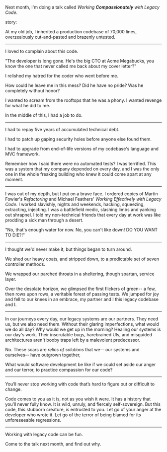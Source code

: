 Next month, I'm doing a talk called
*Working **Compassionately** with Legacy Code*.

story:

At my old job, I inherited a production codebase of 70,000 lines,
overzealously cut-and-pasted and brazenly untested.

---

I loved to complain about this code.

"The developer is long gone. He's the big CTO at Acme Megabucks,
you know the one that never called me back about my cover letter?"

I relished my hatred for the coder who went before me.

How could he leave me in this mess?
Did he have no pride? Was he completely without honor?

I wanted to scream from the rooftops that he was a phony. I wanted
revenge for what he did to me.

In the middle of this, I had a job to do.

---

I had to repay five years of accumulated technical debt.

I had to patch up gaping security holes before anyone else found them.

I had to upgrade from end-of-life versions of my codebase's language
and MVC framework.

Remember how I said there were no automated tests? I was terrified.
This was a system that my company depended on every day, and I was
the only one in the whole freaking building who knew it could come
apart at any moment.

---

I was out of my depth, but I put on a brave face. I ordered copies of
Martin Fowler's *Refactoring* and Michael Feathers' *Working Effectively with Legacy Code*. I worked slavishly, nights and weekends, hacking,
squeezing, extracting, injecting. I was a battlefield medic, slashing
limbs and yanking out shrapnel. I told my non-technical friends that
every day at work was like prodding a sick man through a desert.

"No, that's enough water for now. No, you can't like down! DO YOU WANT TO DIE?!"

---

I thought we'd never make it, but things began to turn around.

We shed our heavy coats, and stripped down, to a predictable set of
seven controller methods.

We wrapped our parched throats in a sheltering, though spartan,
service layer.

Over the desolate horizon, we glimpsed the first flickers of green--
a few, then rows upon rows, a veritable forest of passing tests.
We jumped for joy and fell to our knees in an embrace,
my partner and I
this legacy codebase and I.

---

In our journeys every day, our legacy systems are our partners.
They need us, but we also need them. Without their glaring imperfections,
what would we do all day? Why would we get up in the morning?
Healing our systems is our day's work. Their inscrutable bugs,
harebrained UIs, and misguided architectures aren't booby traps
left by a malevolent predecessor.

No. These scars are *relics of solutions* that we--
our systems and ourselves--
have outgrown together,

What would software development be like if we could set aside our
anger and our terror, to practice compassion for our code?

---

You’ll never stop working with code that’s hard to figure out or difficult to change.

Code comes to you as it is, not as you wish it were.
It has a history that you’ll never fully know.
It is wild, unruly, and fiercely self-sovereign.
But this code, this stubborn creature, is entrusted to you.
Let go of your anger at the developer who wrote it.
Let go of the terror of being blamed for its unforeseeable regressions.

---

Working with legacy code can be fun.

Come to the talk next month, and find out why.
